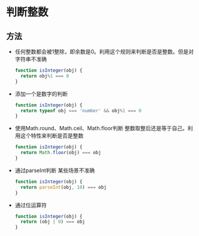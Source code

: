 # 判断整数

## 方法

+ 任何整数都会被1整除，即余数是0。利用这个规则来判断是否是整数。但是对字符串不准确

  ```js
  function isInteger(obj) {
    return obj%1 === 0
  }
  ```

+ 添加一个是数字的判断

  ```js
  function isInteger(obj) {
    return typeof obj === 'number' && obj%1 === 0
  }
  ```

+ 使用Math.round、Math.ceil、Math.floor判断 整数取整后还是等于自己。利用这个特性来判断是否是整数

  ```js
  function isInteger(obj) {
    return Math.floor(obj) === obj
  }
  ```

+ 通过parseInt判断 某些场景不准确

  ```js
  function isInteger(obj) {
    return parseInt(obj, 10) === obj
  }
  ```

+ 通过位运算符

  ```js
  function isInteger(obj) {
    return (obj | 0) === obj
  }
  ```
